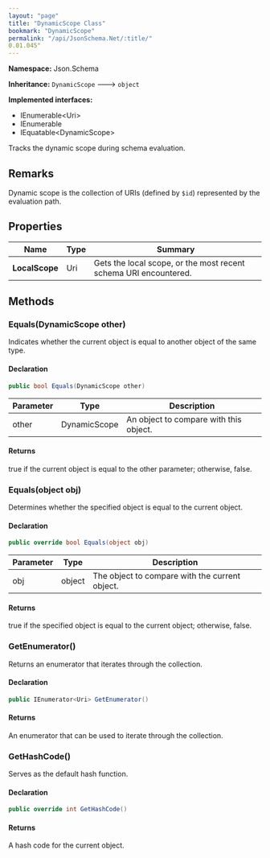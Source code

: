 ```yaml
---
layout: "page"
title: "DynamicScope Class"
bookmark: "DynamicScope"
permalink: "/api/JsonSchema.Net/:title/"
0.01.045"
---
```

**Namespace:** Json.Schema

**Inheritance:**
`DynamicScope`
 🡒 
`object`

**Implemented interfaces:**

- IEnumerable\<Uri\>
- IEnumerable
- IEquatable\<DynamicScope\>

Tracks the dynamic scope during schema evaluation.

## Remarks

Dynamic scope is the collection of URIs (defined by `$id`) represented by the evaluation path.

## Properties

| Name | Type | Summary |
|---|---|---|
| **LocalScope** | Uri | Gets the local scope, or the most recent schema URI encountered. |

## Methods

### Equals(DynamicScope other)

Indicates whether the current object is equal to another object of the same type.

#### Declaration

```c#
public bool Equals(DynamicScope other)
```

| Parameter | Type | Description |
|---|---|---|
| other | DynamicScope | An object to compare with this object. |


#### Returns

true if the current object is equal to the <paramref name="other">other</paramref> parameter; otherwise, false.

### Equals(object obj)

Determines whether the specified object is equal to the current object.

#### Declaration

```c#
public override bool Equals(object obj)
```

| Parameter | Type | Description |
|---|---|---|
| obj | object | The object to compare with the current object. |


#### Returns

true if the specified object  is equal to the current object; otherwise, false.

### GetEnumerator()

Returns an enumerator that iterates through the collection.

#### Declaration

```c#
public IEnumerator<Uri> GetEnumerator()
```


#### Returns

An enumerator that can be used to iterate through the collection.

### GetHashCode()

Serves as the default hash function.

#### Declaration

```c#
public override int GetHashCode()
```


#### Returns

A hash code for the current object.

